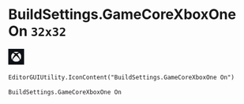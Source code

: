 # BuildSettings.GameCoreXboxOne On `32x32`
<img src="/img/BuildSettings.GameCoreXboxOne%20On.png" width=32 height=32>

``` CSharp
EditorGUIUtility.IconContent("BuildSettings.GameCoreXboxOne On")
```
```
BuildSettings.GameCoreXboxOne On
```
